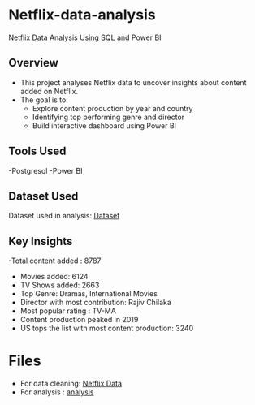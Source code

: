 # Netflix-data-analysis
Netflix Data Analysis Using SQL and Power BI
## Overview
- This project analyses Netflix data to uncover insights about content added on Netflix.
- The goal is to:
   - Explore content production by year and country
   - Identifying top performing genre and director
   - Build interactive dashboard using Power BI
## Tools Used
-Postgresql
-Power BI
## Dataset Used
Dataset used in analysis: [Dataset](netflix1.csv)
## Key Insights
-Total content added : 8787
   - Movies added: 6124
   - TV Shows added: 2663
- Top Genre: Dramas, International Movies
- Director with most contribution: Rajiv Chilaka 
- Most popular rating : TV-MA
- Content production peaked in 2019
- US tops the list with most content production: 3240
# Files
- For data cleaning: [Netflix Data](netflix_sql.sql)
- For analysis : [analysis](netflix.pbix)
